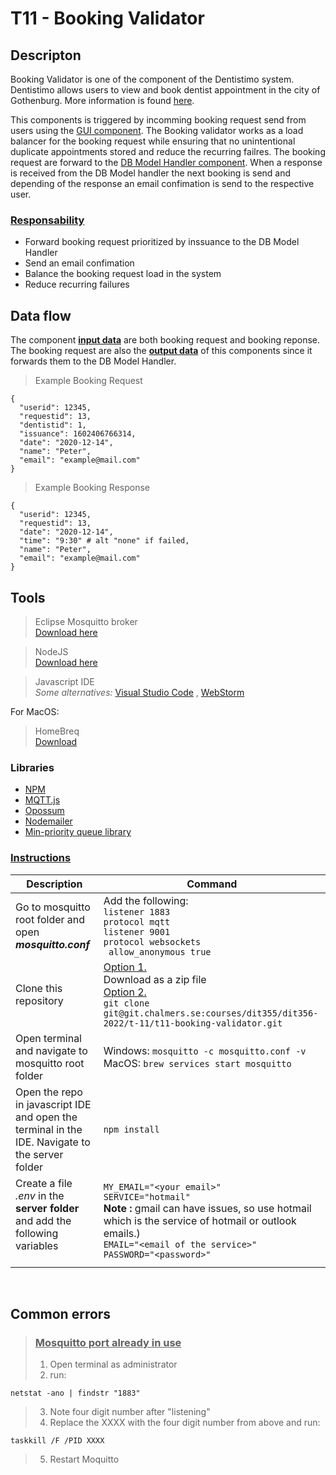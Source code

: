 # **T11 - Booking Validator**

## **Descripton**
Booking Validator is one of the component of the Dentistimo system. Dentistimo allows users to view and book dentist appointment in the city of Gothenburg. More information is found [here](https://git.chalmers.se/courses/dit355/dit356-2022/t-11/t11-project).

This components is triggered by incomming booking request send from users using the [GUI component](). The Booking validator works as a load balancer for the booking request while ensuring that no unintentional duplicate appointments stored and reduce the recurring failres. The booking request are forward to the [DB Model Handler component](https://git.chalmers.se/courses/dit355/dit356-2022/t-11/t11-database-model-handler). When a response is received from the DB Model handler the next booking is send and depending of the response an email confimation is send to the respective user.

### **<ins>Responsability</ins>**

- Forward booking request prioritized by inssuance to the DB Model Handler
- Send an email confimation
- Balance the booking request load in the system
- Reduce recurring failures 

## **Data flow**

The component **<ins>input data</ins>** are both booking request and booking reponse. The booking request are also the **<ins>output data</ins>** of this components since it forwards them to the DB Model Handler.

>Example Booking Request
```
{
  "userid": 12345,
  "requestid": 13,
  "dentistid": 1,
  "issuance": 1602406766314,
  "date": "2020-12-14",
  "name": "Peter",
  "email": "example@mail.com"
}
```

>Example Booking Response
```
{
  "userid": 12345,
  "requestid": 13,
  "date": "2020-12-14",
  "time": "9:30" # alt "none" if failed,
  "name": "Peter",
  "email": "example@mail.com"
}
```

## **Tools**

>  Eclipse Mosquitto broker <br>[Download here](https://mosquitto.org/download/)

>NodeJS <br>[Download here](https://nodejs.org/en/download/)

>Javascript IDE<br> *Some alternatives:* [Visual Studio Code](https://visualstudio.microsoft.com/downloads/) , [WebStorm](https://www.jetbrains.com/webstorm/download/)


For MacOS:
> HomeBreq<br> [Download](https://brew.sh/index_sv)

### Libraries
* [ NPM ](https://www.npmjs.com/)
* [ MQTT.js ](https://www.npmjs.com/package/mqtt)
* [ Opossum ](https://nodeshift.dev/opossum/)
* [ Nodemailer ](https://nodemailer.com/about/)
* [ Min-priority queue library](https://www.npmjs.com/package/@datastructures-js/priority-queue)


### **<ins>Instructions</ins>**

| Description | Command |
|-------|---|
| Go to mosquitto root folder and open ***mosquitto.conf***| Add the following:<br> `listener 1883 `<br>  `protocol mqtt `<br> `listener 9001 `<br> `protocol websockets  `<br> ` allow_anonymous true`|
| Clone this repository | <ins>Option 1.</ins><br> Download as a zip file<br> <ins>Option 2.</ins><br>`git clone git@git.chalmers.se:courses/dit355/dit356-2022/t-11/t11-booking-validator.git`|
| Open terminal and navigate to mosquitto root folder | Windows: `mosquitto -c mosquitto.conf -v `<br> MacOS: `brew services start mosquitto` |
|Open the repo in javascript IDE and open the terminal in the IDE. Navigate to the server folder | `npm install` |
|Create a file *.env* in the **server folder** and add the following variables<br><br> |`MY_EMAIL="<your email>"` <br>`SERVICE="hotmail" `<br> **Note :** gmail can have issues, so use hotmail which is the service of hotmail or outlook emails.)<br>`EMAIL="<email of the service>"`<br>`PASSWORD="<password>"`|
<br>

## **Common errors**
> ### <ins> Mosquitto port already in use</ins>
>1. Open terminal as administrator
>2. run:
```
netstat -ano | findstr "1883"
```
>3. Note four digit number after "listening"
>4. Replace the XXXX with the four digit number from above and run:
```
taskkill /F /PID XXXX
``` 
>5. Restart Moquitto
